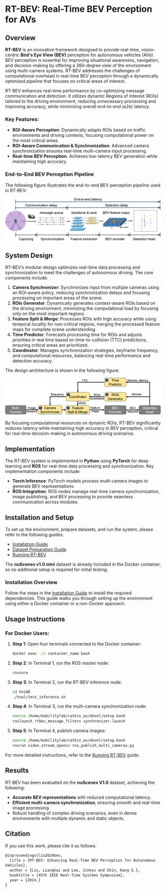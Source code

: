 # RT-BEV: Real-Time BEV Perception for AVs

## Overview

**RT-BEV** is an innovative framework designed to provide real-time, vision-centric **Bird's Eye View (BEV)** perception for autonomous vehicles (AVs). BEV perception is essential for improving situational awareness, navigation, and decision-making by offering a 360-degree view of the environment using multi-camera systems. RT-BEV addresses the challenges of computational overhead in real-time BEV perception through a dynamically optimized pipeline that focuses on critical areas of interest.

RT-BEV enhances real-time performance by co-optimizing message communication and detection. It utilizes dynamic Regions of Interest (ROIs) tailored to the driving environment, reducing unnecessary processing and improving accuracy, while minimizing overall end-to-end (e2e) latency.

### Key Features:
- **ROI-Aware Perception**: Dynamically adapts ROIs based on traffic environments and driving contexts, focusing computational power on the most critical areas.
- **ROI-Aware Communication & Synchronization**: Advanced camera synchronization ensures real-time multi-camera input processing.
- **Real-time BEV Perception**: Achieves low-latency BEV generation while maintaining high accuracy.

### End-to-End BEV Perception Pipeline

The following figure illustrates the end-to-end BEV perception pipeline used in RT-BEV:

![E2E BEV Perception Pipeline](./doc/figures/BEV-e2e-pipeline.png)

## System Design

RT-BEV’s modular design optimizes real-time data processing and synchronization to meet the challenges of autonomous driving. The core components include:

1. **Camera Synchronizer**: Synchronizes input from multiple cameras using an ROI-aware policy, reducing synchronization delays and focusing processing on important areas of the scene.
2. **ROIs Generator**: Dynamically generates context-aware ROIs based on the driving environment, minimizing the computational load by focusing only on the most important regions.
3. **Feature Split & Merge**: Processes ROIs with high accuracy while using temporal locality for non-critical regions, merging the processed feature maps for complete scene understanding.
4. **Time Predictor**: Forecasts processing time for ROIs and adjusts priorities in real time based on time-to-collision (TTC) predictions, ensuring critical areas are prioritized.
5. **Coordinator**: Manages synchronization strategies, keyframe frequency, and computational resources, balancing real-time performance and detection accuracy.

The design architecture is shown in the following figure:

![System Design](./doc/figures/RT-BEV-Design.png)

By focusing computational resources on dynamic ROIs, RT-BEV significantly reduces latency while maintaining high accuracy in BEV perception, critical for real-time decision-making in autonomous driving scenarios.

## Implementation

The RT-BEV system is implemented in **Python** using **PyTorch** for deep learning and **ROS** for real-time data processing and synchronization. Key implementation components include:

- **Torch Inference**: PyTorch models process multi-camera images to generate BEV representations.
- **ROS Integration**: ROS nodes manage real-time camera synchronization, image publishing, and BEV processing to provide seamless communication across modules.

## Installation and Setup

To set up the environment, prepare datasets, and run the system, please refer to the following guides:

- [Installation Guide](./doc/install.md)
- [Dataset Preparation Guide](./doc/dataset.md)
- [Running RT-BEV](./doc/run.md)

The **nuScenes v1.0 mini** dataset is already included in the Docker container, so no additional setup is required for initial testing.

### Installation Overview

Follow the steps in the [Installation Guide](./doc/install.md) to install the required dependencies. This guide walks you through setting up the environment using either a Docker container or a non-Docker approach.

## Usage Instructions

### For Docker Users:

1. **Step 1**: Open four terminals connected to the Docker container:
   ```bash
   docker exec -it container_name bash
   ```

2. **Step 2**: In Terminal 1, run the ROS master node:
   ```bash
   roscore
   ```

3. **Step 3**: In Terminal 2, run the RT-BEV inference node:
   ```bash
   cd UniAD
   ./tool/test_inference.sh
   ```

4. **Step 4**: In Terminal 3, run the multi-camera synchronization node:
   ```bash
   source /home/mobilitylab/catkin_ws/devel/setup.bash
   roslaunch rtbev_message_filters synchronizer.launch
   ```

5. **Step 5**: In Terminal 4, publish camera images:
   ```bash
   source /home/mobilitylab/catkin_ws/devel/setup.bash
   rosrun video_stream_opencv ros_publish_multi_cameras.py
   ```

For more detailed instructions, refer to the [Running RT-BEV](./doc/run.md) guide.

## Results

RT-BEV has been evaluated on the **nuScenes V1.0** dataset, achieving the following:

- **Accurate BEV representations** with reduced computational latency.
- **Efficient multi-camera synchronization**, ensuring smooth and real-time image processing.
- Robust handling of complex driving scenarios, even in dense environments with multiple dynamic and static objects.

## Citation

If you use this work, please cite it as follows:

```
@inproceedings{liu2024bev,
  title = {RT-BEV: Enhancing Real-Time BEV Perception for Autonomous Vehicles},
  author = {Liu, Liangkai and Lee, Jinkyu and Shin, Kang G.},
  booktitle = {45th IEEE Real-Time Systems Symposium},
  year = {2024.}
}
```
